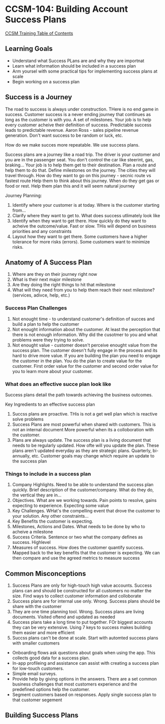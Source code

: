 
# CCSM-104: Building Account Success Plans


[CCSM Training Table of Contents](https://github.com/pslucas0212/CCSM-Training/)

## Learning Goals
- Understand what Success PLans are and why they are importnat
- Learn what information should be included in a success plan
- Arm yoursel with some practical tips for implementing success plans at scale
- Begin working on a success plan

## Success is a Journey
The road to success is always under construction.  THere is no end game in success.  Customer success is a never ending journey that continues as long as the customer is with you.  A set of milestones.  Your job is to help every customer acheive their definition of success.  Predictable success leads to predictable revenue.  Aaron Ross - sales pipeline revenue generation.  Don't want success to be random or luck, etc.  

How do we make succes more repeatable.  We use success plans.

Success plans are a journey like a road trip.  The driver is your customer and you are in the passenger seat.  You don't control the car like steerint, gas, braking... Your job is to help them get to their destination.  Plan a route and help them to do that.  Define milestones on the journey.  The cities they will travel through.  How do they want to go on this journey - secnic route vs fastest route   Help them to think about this journey.  When do they get gas or food or rest.  Help them plan this and it will seem natural journey


Journey Planning:
1. Identify where your customer is at today.  Where is the customer starting from...
2. Clarify where they want to get to.  What does success utlimately look like
3. Identify when they want to get there.  How quickly do they want to acheive the outcome/value.  Fast or slow.  THis will depend on business priorities and any constraints
4. Layout how they want to get there.  Some customers have a higher tolerance for more risks (errors).  Some customers want to minimize risks.

## Anatomy of A Success Plan
1. Where are they on their journey right now
2. What is their next major milestone
3. Are they doing the right things to hit that milestone
4. What will they need from you to help them reach their next milestone?  (services, adivce, help, etc.)

### Success Plan Challenges
1. Not enought time - to understand customer's definition of succes and build a plan to help the customer
2. Not enought information about the customer.  At least the perception that there is not enough information.  Why did the cusotmer to you and what problems were they trying to solve.
3. Not enought value - customer doesn't perceive enought value from the success plan.  The customer doesn't fully engage in the process and its hard to drive more value.  If you are building the plan you need to engage the customer in the plan.  You do the plan to create value for the customer.  First order value for the customer and second order value for you to learn more about your customer.

### What does an effective succe plan look like
Success plans detail the path towards achieving the business outcomes.  

Key Ingredients to an effective success plan
1. Succss plans are proactive.  THis is not a get well plan which is reactive solve problems
2. Success Plans are most powerful when shared with customers.  This is not an internal document  More powerful when its a colloboration with the customer.
3. Plans are always update.  The success plan is a living document that needs to be regularly updated.  How ofte will you update the plan.  These plans aren't updated everyday as they are strategic plans.  Quarterly, bi-annually, etc.  Customer goals may change which require an update to the success plan

### Things to include in a success plan
1. Company Highlights.  Need to be able to understand the success plan quickly. Brief description of the customer/company.  What do they do, the vertical they are in...
2. Objectives.  What are we working towards.  Pain points to resolve, gains expecting to experience.  Expecting some value
3. Key Challenges.  WHat's the compelling event that drove the customer to your solution.  Any other constraints...
4. Key Benefits the customer is expecting.
5. Milestones, Actions and Dates.  What needs to be done by who to acheive a milestone
6. Success Criteria.   Sentence or two what the company defines as success.  Highlevel
7. Measures of success.  How does the customer quantify success.  Mapped back to the key benefits that the customer is expecting.  We can then compare and use the agreed metrics to measure success

## Common Misconceptions
1. Success Plans are only for high-touch high value accounts.  Success plans can and should be constructed for all customers no matter the size.  Find ways to collect customer information and colloborate
2. Success plans are for internal use only.  Wrong.  Success plans should be share with the customer
3. They are one time planning tool.  Wrong.  Success plans are living documents.  Visited oftend and updated as needed
4. Success plans take a long time to put together.  FOr biggest accounts they can be very extensive.   Using 7 keys to success makes building them easier and more efficient
5. Succss plans can't be done at scale.  Start with automted success plans with smaller customers

- Onboarding flows ask questions about goals when using the app.  This collects good data for a success plan.
- In-app profileing and assistance can assist with creating a success plan for low-touch customers.
- Simple email surveys.
- Provide help by giving options in the answers.  There are a set common business challenges that most customers experience and the predefined options help the customer.
- Segment customers based on responses.  Apply single success plan to that customer segement

## Building Success Plans
